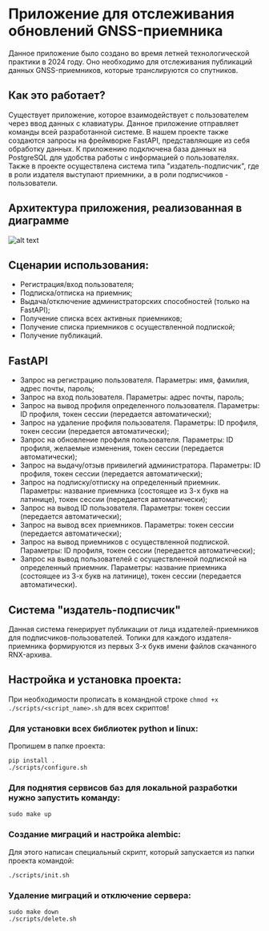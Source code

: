 # Приложение для отслеживания обновлений GNSS-приемника
Данное приложение было создано во время летней технологической практики в 2024 году. Оно необходимо для отслеживания публикаций данных GNSS-приемников, которые транслируются со спутников.

## Как это работает?
Существует приложение, которое взаимодействует с пользователем через ввод данных с клавиатуры. Данное приложение отправляет команды всей разработанной системе. В нашем проекте также создаются запросы на фреймворке FastAPI, представляющие из себя обработку данных. К приложению подключена база данных на PostgreSQL для удобства работы с информацией о пользователях. Также в проекте осуществлена система типа "издатель-подписчик", где в роли издателя выступают приемники, а в роли подписчиков - пользователи.

## Архитектура приложения, реализованная в диаграмме
![alt text](https://i.ibb.co/wdkxQJt/diagramoftheproject.png)

## Сценарии использования:
  - Регистрация/вход пользователя;
  - Подписка/отписка на приемник;
  - Выдача/отключение администраторских способностей (только на FastAPI);
  - Получение списка всех активных приемников;
  - Получение списка приемников с осуществленной подпиской;
  - Получение публикаций.
    
## FastAPI
  - Запрос на регистрацию пользователя. Параметры: имя, фамилия, адрес почты, пароль;
  - Запрос на вход пользователя. Параметры: адрес почты, пароль;
  - Запрос на вывод профиля определенного пользователя. Параметры: ID профиля, токен сессии (передается автоматически);
  - Запрос на удаление профиля пользователя. Параметры: ID профиля, токен сессии (передается автоматически);
  - Запрос на обновление профиля пользователя. Параметры: ID профиля, желаемые изменения, токен сессии (передается автоматически);
  - Запрос на выдачу/отзыв привилегий администратора. Параметры: ID профиля, токен сессии (передается автоматически);
  - Запрос на подписку/отписку на определенный приемник. Параметры: название приемника (состоящее из 3-х букв на латинице), токен сессии (передается автоматически);
  - Запрос на вывод ID пользователя. Параметры: токен сессии (передается автоматически);
  - Запрос на вывод всех приемников. Параметры: токен сессии (передается автоматически);
  - Запрос на вывод приемников с осуществленной подпиской. Параметры: ID профиля, токен сессии (передается автоматически);
  - Запрос на вывод пользователей с осуществленной подпиской на определенный приемник. Параметры: название приемника (состоящее из 3-х букв на латинице), токен сессии (передается автоматически).

## Система "издатель-подписчик"
Данная система генерирует публикации от лица издателей-приемников для подписчиков-пользователей. Топики для каждого издателя-приемника формируются из первых 3-х букв имени файлов скачанного RNX-архива.

## Настройка и установка проекта:
При необходимости прописать в командной строке ```chmod +x ./scripts/<script_name>.sh``` для всех скриптов!

### Для установки всех библиотек python и linux:
Пропишем в папке проекта:
```
pip install .
./scripts/configure.sh
```

### Для поднятия сервисов баз для локальной разработки нужно запустить команду:
```
sudo make up
```

### Создание миграций и настройка alembic:
Для этого написан специальный скрипт, который запускается из папки проекта командой:
```
./scripts/init.sh
```

### Удаление миграций и отключение сервера:
```
sudo make down
./scripts/delete.sh
```
